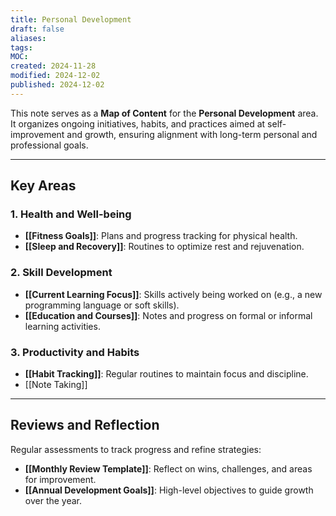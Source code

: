 ```yaml
---
title: Personal Development
draft: false
aliases: 
tags: 
MOC: 
created: 2024-11-28
modified: 2024-12-02
published: 2024-12-02
---
```

This note serves as a **Map of Content** for the **Personal Development** area. It organizes ongoing initiatives, habits, and practices aimed at self-improvement and growth, ensuring alignment with long-term personal and professional goals.

---

## Key Areas

### 1. **Health and Well-being**

- **[[Fitness Goals]]**: Plans and progress tracking for physical health.
- **[[Sleep and Recovery]]**: Routines to optimize rest and rejuvenation.

### 2. **Skill Development**

- **[[Current Learning Focus]]**: Skills actively being worked on (e.g., a new programming language or soft skills).
- **[[Education and Courses]]**: Notes and progress on formal or informal learning activities.

### 3. **Productivity and Habits**

- **[[Habit Tracking]]**: Regular routines to maintain focus and discipline.
- [[Note Taking]]

---

## Reviews and Reflection

Regular assessments to track progress and refine strategies:

- **[[Monthly Review Template]]**: Reflect on wins, challenges, and areas for improvement.
- **[[Annual Development Goals]]**: High-level objectives to guide growth over the year.